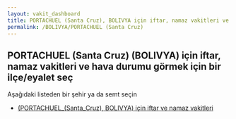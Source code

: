 ```yaml
---
layout: vakit_dashboard
title: PORTACHUEL (Santa Cruz), BOLIVYA için iftar, namaz vakitleri ve hava durumu - ilçe/eyalet seç
permalink: /BOLIVYA/PORTACHUEL (Santa Cruz)
---
```


## PORTACHUEL (Santa Cruz) (BOLIVYA) için iftar, namaz vakitleri ve hava durumu  görmek için bir ilçe/eyalet seç

Aşağıdaki listeden bir şehir ya da semt seçin

* [ (PORTACHUEL_(Santa_Cruz), BOLIVYA) için iftar ve namaz vakitleri](/BOLIVYA/PORTACHUEL_(Santa_Cruz)/)

<script type="text/javascript">
  var GLOBAL_COUNTRY = 'BOLIVYA';
  var GLOBAL_CITY = 'PORTACHUEL (Santa Cruz)';
  var GLOBAL_STATE = 'PORTACHUEL (Santa Cruz)';
</script>

